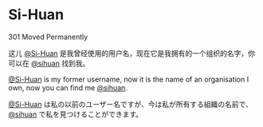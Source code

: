 # Si-Huan
301 Moved Permanently

这儿 [@Si-Huan](https://github.com/Si-Huan) 是我曾经使用的用户名，现在它是我拥有的一个组织的名字，你可以在 [@sihuan](https://github.com/sihuan) 找到我。

[@Si-Huan](https://github.com/Si-Huan) is my former username, now it is the name of an organisation I own, now you can find me [@sihuan](https://github.com/sihuan).

[@Si-Huan](https://github.com/Si-Huan) は私の以前のユーザー名ですが、今は私が所有する組織の名前で、[@sihuan](https://github.com/sihuan) で私を見つけることができます。
